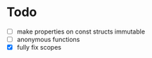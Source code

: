 # Todo

- [ ] make properties on const structs immutable
- [ ] anonymous functions
- [x] fully fix scopes
